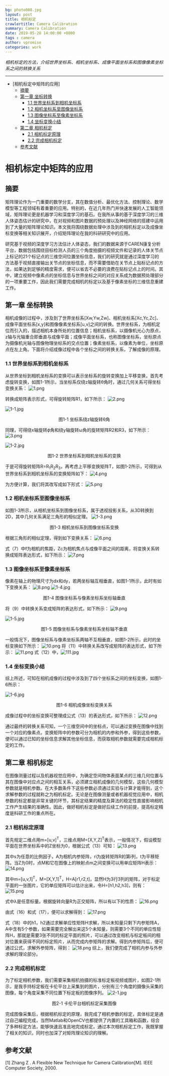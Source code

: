 ```yaml
---
bg: photo008.jpg
layout: post
title: 相机标定
crawlertitle: Camera Calibration
summary: Camera Calibration
date: 2019-05-28 14:00:00 +0800
tags : camera
author: vpromise
categories: work
---
```


*相机标定的方法，介绍世界坐标系、相机坐标系、成像平面坐标系和图像像素坐标系之间的转换关系*

---

- [相机标定中矩阵的应用]
  - [摘要](#摘要)
  - [第一章 坐标转换](#第一章-坐标转换)
    - [1.1 世界坐标系到相机坐标系](#11-世界坐标系到相机坐标系)
    - [1.2 相机坐标系至图像坐标系](#12-相机坐标系至图像坐标系)
    - [1.3 图像坐标系至像素坐标系](#13-图像坐标系至像素坐标系)
    - [1.4 坐标变换小结](#14-坐标变换小结)
  - [第二章 相机标定](#第二章-相机标定)
    - [2.1 相机标定原理](#21-相机标定原理)
    - [2.2 完成相机标定](#22-完成相机标定)
  - [参考文献](#参考文献)

# 相机标定中矩阵的应用

## 摘要
矩阵理论作为一门重要的数学分支，其在数值分析、最优化方法、控制理论、数学模型等工程领域有着重要的应用。特别的，在近几年热门并快速发展的人工智能领域，矩阵理论更是机器学习和深度学习的基石。在我所从事的基于深度学习的三维人体姿态估计的研究中，在对视频和图片数据的预处理以及神经网络的搭建中运用到了大量的矩阵理论知识。本文我将围绕数据处理中涉及到的相机标定以及成像坐标变换等相关知识展开，介绍矩阵理论在我的科研研究中的应用。

研究基于视频的深度学习方法估计人体姿态，我们的数据来源于CAREN康复分析平台，数据包括围绕目标检测人员的三个角度拍摄的视频文件和记录的人体关节点上标记的21个标记点的三维空间位置坐标信息，我们的研究就是通过深度学习的方法基于视频直接输出关节点的坐标信息，而不需要借助在关节点上贴标记点的方法，如果达到足够的精度需求，便可以省去不必要的浪费在贴标记点上的时间。其中，建立视频中像素点的坐标信息与世界坐标之间的对应关系成为数据预处理部分的一项重要工作，因此我们需要完成相机的标定以及基于像素坐标的三维信息重建工作。

## 第一章 坐标转换

相机成像的过程中，涉及到了世界坐标系[Xw,Yw,Zw]、相机坐标系[Xc,Yc,Zc]、成像平面坐标系[x,y]和图像像素坐标系[u,v]之间的转换。世界坐标系，为相机定位而引入的，描述相机本身所处的位置信息；相机坐标系，以摄像机光心为原点，z轴与光轴重合即垂直与成像平面；成像平面坐标系，也称图像坐标系，坐标原点为摄像机光轴与图像物理坐标系的交点位置；像素坐标系，以像素为单位，坐标原点在左上角。下面将介绍成像过程中各个坐标之间的转换关系，了解成像的原理。

### 1.1 世界坐标系到相机坐标系

从世界坐标到相机坐标系的变换可以表示坐标系的旋转变换加上平移变换，首先考虑旋转变换，如图1-1所示，当坐标系仅绕z轴旋转θ角时，通过几何关系可得坐标变换关系：
![1.png](https://i.loli.net/2019/05/28/5cece0a78f99785531.png)

转换成矩阵表示形式，可得旋转矩阵R1，如下所示：
![2.png](https://i.loli.net/2019/05/28/5cece0a7a9d4562294.png)

![1-1.jpg](https://i.loli.net/2019/05/28/5cece2bdb444326067.jpg)  
<center>图1-1 坐标系绕z轴旋转θ角</center>

同理，可得绕x轴旋转$\phi$角和绕y轴旋转ω角的旋转矩阵R2和R3，如下所示：
![3.png](https://i.loli.net/2019/05/28/5cece0a7b3b2865129.png)

![1-2.jpg](https://i.loli.net/2019/05/28/5cece2be6a9c779701.jpg)
<center>图1-2 世界坐标系到相机坐标系的变换</center>

于是可得旋转矩阵R=R<sub>1</sub>R<sub>2</sub>R<sub>3</sub>，再考虑上平移变换矩阵T，如图1-2所示，可得到从世界坐标系到相机坐标系的变换矩阵如下：
![4.png](https://i.loli.net/2019/05/28/5cece0a7c8eb075288.png)

为方便计算，我们将其改写成如下形式：
![5.png](https://i.loli.net/2019/05/28/5cece0a7c87a562556.png)

### 1.2 相机坐标系至图像坐标系

如图1-3所示，从相机坐标系到图像坐标系，属于透视投影关系，从3D转换到2D，其中几何关系满足三角形的相似定理。
![1-3.png](https://i.loli.net/2019/05/28/5cece2bec85c625069.png)
<center>图1-3 相机坐标系到图像坐标系变换</center>

根据三角形的相似定理，得到如下变换关系：
![6.png](https://i.loli.net/2019/05/28/5cece0a7c86e055478.png)

式（7）中f为相机的焦距，Zc为相机焦点与成像平面之间的距离，将变换关系转换成矩阵表达形式，如下所示：
![7.png](https://i.loli.net/2019/05/28/5cece0a7c862490302.png)

### 1.3 图像坐标系至像素坐标系

像素在轴上的物理尺寸为dx和dy，若两坐标轴互相垂直，如图1-1所示，此时有如下变换关系：
![8.png](https://i.loli.net/2019/05/28/5cece0a7c8fe565818.png)
![1-4.jpg](https://i.loli.net/2019/05/28/5cece2bedeebf88174.jpg)
<center>图1-4 图像坐标系与像素坐标系坐标轴垂直</center>

将（9）中转换关系变成矩阵的表达形式，如下所示：
![9.png](https://i.loli.net/2019/05/28/5cece0a7c972764061.png)

![1-5.jpg](https://i.loli.net/2019/05/28/5cece2c2526f671595.jpg)
<center>图1-5 图像坐标系与像素坐标系坐标轴不垂直</center>

一般情况下，图像坐标系与像素坐标系两轴不互相垂直，如图1-2所示，此时的坐标变换如下所示：
![10.png](https://i.loli.net/2019/05/28/5cece0a7e930a96921.png)
将（11）中转换关系改写成矩阵的表达形式，如下所示：
![11.png](https://i.loli.net/2019/05/28/5cece152a8ba662688.png)
式（12）中，![111.jpg](https://i.loli.net/2019/05/28/5cece58d5f8fe28031.jpg)

### 1.4 坐标变换小结
综上所述，可知在相机成像的过程中涉及到了四个坐标系之间的坐标变换，如图1-6所示：

![1-6.jpg](https://i.loli.net/2019/05/28/5cece2c25061672497.jpg)
<center>图1-6 相机成像坐标变换关系</center>

成像过程中的坐标变换可整理成公式（13）的表达形式，如下所示：
![12.png](https://i.loli.net/2019/05/28/5cece152c39d915273.png)

通过最终的转换关系可知，一个三维空间中的坐标点，可以通过变换在图像中找到一个对应的像素点。变换矩阵中的参数可分为相机的内参和外参，得到这些参数，便可以通过已知的坐标信息求解其他坐标信息，而获取相机参数就需要完成相机标定的工作。

## 第二章 相机标定

在图像测量过程以及机器视觉应用中，为确定空间物体表面某点的三维几何位置与其在图像中对应点之间的相互关系，必须建立相机成像的几何模型，这些几何模型参数就是相机参数。在大多数条件下这些参数必须通过实验与计算才能得到，这个求解参数的过程就称之为相机标定。无论是在图像测量或者机器视觉应用中，相机参数的标定都是非常关键的环节，其标定结果的精度及算法的稳定性直接影响相机工作产生结果的准确性。因此，做好相机标定是做好后续工作的前提，提高标定精度是科研工作的重点所在。

### 2.1 相机标定原理

首先规定二维点用m=[u,v]<sup>T</sup>，三维点用M=[X,Y,Z]<sup>T</sup>表示，一般情况下，假设模型平面在世界坐标系中的Z坐标为0，根据公式（13）可知：
![13.png](https://i.loli.net/2019/05/28/5cece152bac0222544.png)

其中s为任意的比例因子，A为相机内参矩阵，ri为旋转矩阵R的第i列，t为平移矩阵。当Z为0时，点M和它在图像上的映射点m之间变换可以用单应矩阵H表示：
![14.png](https://i.loli.net/2019/05/28/5cece152aad9b66717.png)

其中m=[u,v,1]<sup>T</sup>，M=[X,Y,1]<sup>T</sup>，H=A[r1,r2,t]，显然H为3行3列的矩阵，对于标定平面的一张图片，它的单应矩阵可以估计出来，令H=[h1,h2,h3]，则有：
![15.png](https://i.loli.net/2019/05/28/5cece152b294249657.png)

式中λ是任意标量。根据旋转向量R为正交矩阵，所以有以下的性质：
![16.png](https://i.loli.net/2019/05/28/5cece152cb80430261.png)

由式（16）和式（17），便可以求解得到：
![17.png](https://i.loli.net/2019/05/28/5cece152c7b1671050.png)

式（18）中的h1，h2通过求解单应性矩阵H求解，所以未知量只剩下内参矩阵A，A中含有5个参数，如果需要完全解出来这5个未知量，则需要3个不同的单应性矩阵H，那就是需要3张不同的标定平面的照片，可以通过改变相机与标定板间的相对位置来获得不同的标定照片，从而完成内参矩阵的求解。得到内参矩阵后，便可通过公式，求解外参矩阵，得到：
![18.png](https://i.loli.net/2019/05/28/5cece152bf8b120908.png)
综上，我们便完成了相机内参与外参求解的理论部分。

### 2.2 完成相机标定

为了标定相机参数，我们需要采集相机拍摄的标准标定板视频或图片，如图2-1所示，是我手持标定板在卡伦平台上采集到的图片，分别有三个角度的摄像头采集的图像，每个角度采集不同位置下标定板的图像序列。
![2-1.jpg](https://i.loli.net/2019/05/28/5cece2c2b495159521.jpg)
<center>图2-1 卡伦平台相机标定采集图像</center>

完成图像采集后，根据相机标定的原理，我完成了相机参数的标定，具体标定是通过自己编程完成，当然Matlab和OpenCV也都提供了内置的工具箱和函数，综合了多种标定方法，能够快速且准且地完成标定。通过本次相机标定工作，我既掌握了相关的知识，同时也加深了对矩阵理论知识的理解。

## 参考文献
[1] Zhang Z . A Flexible New Technique for Camera Calibration[M]. IEEE Computer Society, 2000.
